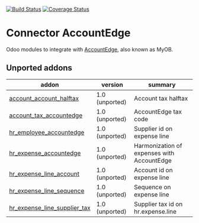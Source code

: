[![Build Status](https://travis-ci.org/OCA/connector-accountedge.svg?branch=8.0)](https://travis-ci.org/OCA/connector-accountedge)
[![Coverage Status](https://coveralls.io/repos/OCA/connector-accountedge/badge.png?branch=8.0)](https://coveralls.io/r/OCA/connector-accountedge?branch=8.0)

Connector AccountEdge
=====================

Odoo modules to integrate with [AccountEdge](http://ca.accountedge.com), also known as MyOB.

[//]: # (addons)
Unported addons
---------------
addon | version | summary
--- | --- | ---
[account_account_halftax](__unported__/account_account_halftax/) | 1.0 (unported) | Account tax halftax
[account_tax_accountedge](__unported__/account_tax_accountedge/) | 1.0 (unported) | AccountEdge tax code
[hr_employee_accountedge](__unported__/hr_employee_accountedge/) | 1.0 (unported) | Supplier id on expense line
[hr_expense_accountedge](__unported__/hr_expense_accountedge/) | 1.0 (unported) | Harmonization of expenses with AccountEdge
[hr_expense_line_account](__unported__/hr_expense_line_account/) | 1.0 (unported) | Account id on expense line
[hr_expense_line_sequence](__unported__/hr_expense_line_sequence/) | 1.0 (unported) | Sequence on expense line
[hr_expense_line_supplier_tax](__unported__/hr_expense_line_supplier_tax/) | 1.0 (unported) | Supplier tax id on hr.expense.line

[//]: # (end addons)
